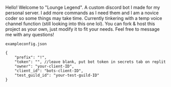 Hello! Welcome to "Lounge Legend". A custom discord bot I made for my personal server.
I add more commands as I need them and I am a novice coder so some things may take time.
Currently tinkering with a temp voice channel function (still looking into this one lol).
You can fork & host this project as your own, just modify it to fit your needs.
Feel free to message me with any questions!
```
exampleconfig.json

{
	"prefix": "!",
	"token": "", //leave blank, put bot token in secrets tab on replit
	"owner": "your-client-ID",
	"client_id": "bots-client-ID",
	"test_guild_id": "your-test-guild-ID"
}
```